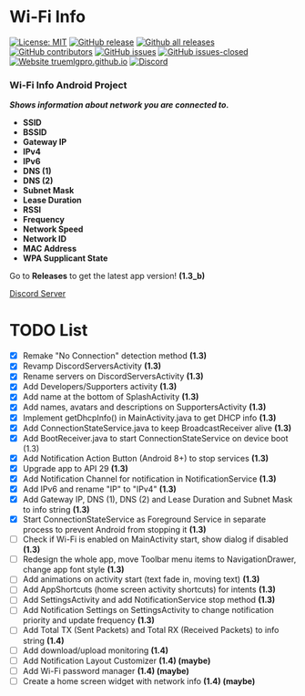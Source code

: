 # Wi-Fi Info
[![License: MIT](https://img.shields.io/badge/License-MIT-yellow.svg)](https://opensource.org/licenses/MIT) 
[![GitHub release](https://img.shields.io/github/release/TrueMLGPro/Wi-Fi_Info.svg)](https://GitHub.com/TrueMLGPro/Wi-Fi_Info/releases/)
[![Github all releases](https://img.shields.io/github/downloads/TrueMLGPro/Wi-Fi_Info/total.svg)](https://api.github.com/TrueMLGPro/Wi-Fi_Info/releases/all/)
[![GitHub contributors](https://img.shields.io/github/contributors/TrueMLGPro/Wi-Fi_Info.svg)](https://GitHub.com/TrueMLGPro/Wi-Fi_Info/graphs/contributors/)
[![GitHub issues](https://img.shields.io/github/issues/TrueMLGPro/Wi-Fi_Info.svg)](https://github.com/TrueMLGPro/Wi-Fi_Info/issues/)
[![GitHub issues-closed](https://img.shields.io/github/issues-closed/TrueMLGPro/Wi-Fi_Info.svg)](https://GitHub.com/TrueMLGPro/Wi-Fi_Info/issues?q=is%3Aissue+is%3Aclosed)
[![Website truemlgpro.github.io](https://img.shields.io/website-up-down-green-red/https/truemlgpro.github.io/Wi-Fi_Info.svg)](https://truemlgpro.github.io/Wi-Fi_Info/)
[![Discord](https://img.shields.io/discord/601107291915419658.svg)](https://discord.gg/qxE2DFr)
### Wi-Fi Info Android Project

***Shows information about network you are connected to.***

* __SSID__
* __BSSID__
* __Gateway IP__
* __IPv4__
* __IPv6__
* __DNS (1)__
* __DNS (2)__
* __Subnet Mask__
* __Lease Duration__
* __RSSI__
* __Frequency__
* __Network Speed__
* __Network ID__
* __MAC Address__
* __WPA Supplicant State__

Go to **Releases** to get the latest app version! **(1.3_b)**

[Discord Server](https://discord.gg/qxE2DFr)

# TODO List

- [x] Remake "No Connection" detection method **(1.3)**
- [x] Revamp DiscordServersActivity **(1.3)**
- [x] Rename servers on DiscordServersActivity **(1.3)**
- [x] Add Developers/Supporters activity **(1.3)**
- [x] Add name at the bottom of SplashActivity **(1.3)**
- [x] Add names, avatars and descriptions on SupportersActivity **(1.3)**
- [x] Implement getDhcpInfo() in MainActivity.java to get DHCP info **(1.3)**
- [x] Add ConnectionStateService.java to keep BroadcastReceiver alive **(1.3)**
- [x] Add BootReceiver.java to start ConnectionStateService on device boot (1.3)
- [x] Add Notification Action Button (Android 8+) to stop services **(1.3)**
- [x] Upgrade app to API 29 **(1.3)**
- [x] Add Notification Channel for notification in NotificationService **(1.3)**
- [x] Add IPv6 and rename "IP" to "IPv4" **(1.3)**
- [x] Add Gateway IP, DNS (1), DNS (2) and Lease Duration and Subnet Mask to info string **(1.3)**
- [x] Start ConnectionStateService as Foreground Service in separate process to prevent Android from stopping it **(1.3)**
- [ ] Check if Wi-Fi is enabled on MainActivity start, show dialog if disabled **(1.3)**
- [ ] Redesign the whole app, move Toolbar menu items to NavigationDrawer, change app font style **(1.3)**
- [ ] Add animations on activity start (text fade in, moving text) **(1.3)**
- [ ] Add AppShortcuts (home screen activity shortcuts) for intents **(1.3)**
- [ ] Add SettingsActivity and add NotificationService stop method **(1.3)**
- [ ] Add Notification Settings on SettingsActivity to change notification priority and update frequency **(1.3)**
- [ ] Add Total TX (Sent Packets) and Total RX (Received Packets) to info string **(1.4)**
- [ ] Add download/upload monitoring **(1.4)**
- [ ] Add Notification Layout Customizer **(1.4) (maybe)**
- [ ] Add Wi-Fi password manager **(1.4) (maybe)**
- [ ] Create a home screen widget with network info **(1.4) (maybe)**

